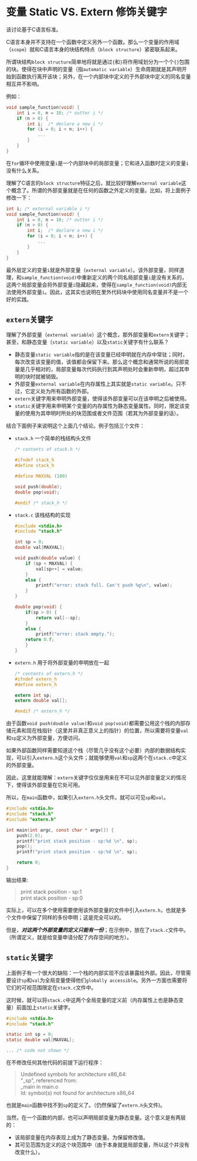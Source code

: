 # 变量 Static VS. Extern 修饰关键字

该讨论基于C语言标准。

C语言本身并不支持在一个函数中定义另外一个函数。那么一个变量的作用域（`scope`）就和C语言本身的块结构特点（`block structure`）紧密联系起来。

所谓块结构`block structure`简单地将就是通过```{```和```}```将作用域划分为一个个```{}```包围的块。使得在块中声明的变量（指`automatic variable`）生命周期就是其声明开始到函数执行离开该块；另外，在一个内部块中定义的于外部块中定义的同名变量相互并不影响。

例如：

```c
void sample_function(void) {
    int i = 0, n = 10; /* outter i */
    if (n > 0) {
	    int i;  /* declare a new i */
	    for (i = 0; i < n; i++) {
		    ...
	    }
    }
}
```

在```for```循环中使用变量`i`是一个内部块中的局部变量；它和进入函数时定义的变量`i`没有什么关系。

理解了C语言的`block structure`特征之后，就比较好理解`external variable`这个概念了。所谓的外部变量就是在任何的函数之外定义的变量。比如，将上面例子修改一下：

```c
int i; /* external variable i */
void sample_function(void) {
    int i = 0, n = 10; /* outter i */
    if (n > 0) {
	    int i;  /* declare a new i */
	    for (i = 0; i < n; i++) {
		    ...
	    }
    }
}
```
最外层定义的变量`i`就是外部变量（`external variable`）。该外部变量，同样道理，和```sample_function(void)```中重新定义的两个同名局部变量`i`是没有关系的，这两个局部变量会将外部变量`i`隐藏起来，使得在`sample_function(void)`内部无法使用外部变量`i`。因此，这其实也说明在里外代码块中使用同名变量并不是一个好的实践。

## `extern`关键字

理解了外部变量（`external variable`）这个概念，那外部变量和`extern`关键字；甚至，和静态变量（`static variable`）以及`static`关键字有什么联系？

- 静态变量`static variable`指的是在该变量已经申明就在内存中常驻；同时，每次改变该变量的值，该值都会保留下来。那么这个概念和通常所说的局部变量是几乎相对的，局部变量每次代码执行到其声明处时会重新申明，超过其申明的块时就被销毁。
- 外部变量`external variable`在内存属性上其实就是`static variable`。只不过，它定义处为所有函数的外部。
- `extern`关键字用来申明外部变量，使得该外部变量可以在该申明之后被使用。
- `static`关键字用来申明某个变量的内存属性为静态变量属性。同时，限定该变量的使用为其申明时所处的块范围或者文件范围（若其为外部变量的话）。

结合下面例子来说明这个上面几个结论。例子包括三个文件：
- `stack.h` 一个简单的栈结构头文件

    ```c
    /* contents of stack.h */

    #ifndef stack_h
    #define stack_h

    #define MAXVAL (100)

    void push(double);
    double pop(void);

    #endif /* stack_h */
    ```
- `stack.c` 该栈结构的实现

    ```c
    #include <stdio.h>
    #include "stack.h"

    int sp = 0;
    double val[MAXVAL];

    void push(double value) {
	    if (sp < MAXVAL) {
	    	val[sp++] = value;
	    }
	    else {
	    	printf("error: stack full. Can't push %g\n", value);
	    }
	}

	double pop(void) {
	    if(sp > 0) {
	    	return val[--sp];
	    }
	    else {
	    	printf("error: stack empty.");
		return 0.f;
	    }
	}
    ```

- `extern.h` 用于将外部变量的申明放在一起

    ```c
    /* contents of extern.h */
    #ifndef extern_h
    #define extern_h

    extern int sp;
    extern double val[];

    #endif /* extern_h */
    ```
由于函数```void push(double value)```和```void pop(void)```都需要公用这个栈的内部存储元素和现在栈指针（这里并非真正意义上的指针）的位置，所以需要将变量`val`和`sp`定义为外部变量，方便访问。

如果外部函数同样需要知道这个栈（尽管几乎没有这个必要）内部的数据结构实现，可以引入`extern.h`这个头文件；就能够使用`val`和`sp`这两个在`stack.c`中定义的外部变量。

因此，这里就能理解：`extern`关键字仅仅是用来在不可以见外部变量定义的情况下，使得该外部变量在它处可用。

所以，在```main```函数中，如果引入```extern.h```头文件。就可以可见`sp`和`val`。

```c
#include <stdio.h>
#include "stack.h"
#include "extern.h"

int main(int argc, const char * argv[]) {
    push(2.0);
    printf("print stack position - sp:%d \n", sp);
    pop();
    printf("print stack position - sp:%d \n", sp);

    return 0;
}
```
输出结果:
> print stack position - sp:1 <br> 
> print stack position - sp:0 

实际上，可以在多个使用需要使用该外部变量的文件中引入`extern.h`，也就是多个文件中保留了同样的多份申明；这是完全可以的。

但是，***对这两个外部变量的定义只能有一份***；在示例中，放在了`stack.c`文件中。（所谓定义，就是给变量申请分配了内存空间的地方）。

## `static`关键字

上面例子有一个很大的缺陷：一个栈的内部实现不应该暴露给外部。因此，尽管需要设计`sp`和`val`为全局变量使得他们`globally accessible`。另外一方面也需要将它们的可视范围限定在`stack.c`文件中。

这时候，就可以将`stack.c`中这两个全局变量的定义前（内存属性上也是静态变量）前面加上`static`关键字。

```c
#include <stdio.h>
#include "stack.h"

static int sp = 0;
static double val[MAXVAL];

... /* code not shown */
```
在不修改任何其他代码的前提下运行程序：

> Undefined symbols for architecture x86_64: <br>
>   "_sp", referenced from: <br>
>   _main in main.o <br>
>   ld: symbol(s) not found for architecture x86_64

也就是`main`函数中找不到`sp`的定义了。（仍然保留了`extern.h`头文件)。

当然，在一个函数的内部，也可以声明局部变量为静态变量。这个意义是有两层的：
- 该局部变量在内存表现上成为了静态变量。为保留修改值。
- 其可见范围为定义的这个块范围中（由于本身就是局部变量，所以这个并没有改变什么）。
